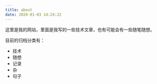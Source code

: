```yaml
---
title: about
date: 2020-01-03 14:24:22
---
```


这里是我的网站，里面是我写的一些技术文章，也有可能会有一些随笔随想。

目前的归档分类有：
 - 技术
 - 随想
 - 记录
 - 杂
 - 句子